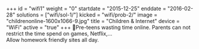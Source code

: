 +++
id = "wifi1"
weight = "0"
startdate = "2015-12-25"
enddate = "2016-02-28"
solutions = ["wifi/sol-1/"]
kicked = "wifi/prob-2/"
image = "childrenonline-1600x1066-9.jpg"
title = "Children & Internet"
device = "WiFi"
active = "true"
+++
Pre-teens wasting time online. Parents can not restrict the time spend on games, Netflix,...<br/>
Allow homework friendly sites all day.
